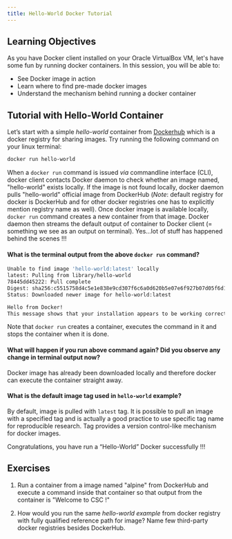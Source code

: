 ```yaml
---
title: Hello-World Docker Tutorial
---
```



## Learning Objectives
As you have Docker client installed on your Oracle VirtualBox VM, let's have some fun by running docker containers. In this session, you will be able to: 
- See Docker image in action
- Learn where to find pre-made docker images
- Understand the mechanism behind running a docker container

## Tutorial with Hello-World Container

Let’s start with a simple *hello-world* container from [Dockerhub](https://hub.docker.com) which is a docker registry for sharing images. Try running  the following command on your linux terminal:

```bash
docker run hello-world
```
When a `docker run` command is issued *via* commandline interface (CLI), docker client contacts Docker daemon to check whether an image named, "hello-world" exists locally. If the image is not found locally, docker daemon pulls "hello-world" official image from DockerHub (*Note*: default registry for docker is DockerHub and for other docker registries one has to explicitly mention registry name as well). Once docker image is available locally, `docker run` command creates a new container from that image. Docker daemon then streams the default output of container to Docker client (= something we see as an output on terminal). Yes...lot of stuff has happened behind the scenes !!!

#### What is the terminal output from the above `docker run` command? #####

  ```bash
  Unable to find image 'hello-world:latest' locally
  latest: Pulling from library/hello-world
  78445dd45222: Pull complete
  Digest: sha256:c5515758d4c5e1e838e9cd307f6c6a0d620b5e07e6f927b07d05f6d12a1ac8d7
  Status: Downloaded newer image for hello-world:latest

 Hello from Docker!
  This message shows that your installation appears to be working correctly.
 ```
 
Note that `docker run` creates a container, executes the command in it and stops the container when it is done.

#### What will happen if you run above command again? Did you observe any change in terminal output now?

Docker image has already been downloaded locally and therefore docker can execute the container straight away.

#### What is the default image tag used in `hello-world` example?

By default, image is pulled with `latest` tag. It is possible to pull an image with a specified tag and is actually a good practice to use specific tag name for reproducible research. Tag provides a version control-like mechanism for docker images.

Congratulations, you have run a “Hello-World” Docker successfully !!!

## Exercises

1. Run a container from a image named "alpine" from DockerHub and execute a command inside that container so that output from the container is "Welcome to CSC !"

2. How would you run the same *hello-world example* from docker registry with fully qualified reference path for image? Name few third-party docker registries besides DockerHub.

